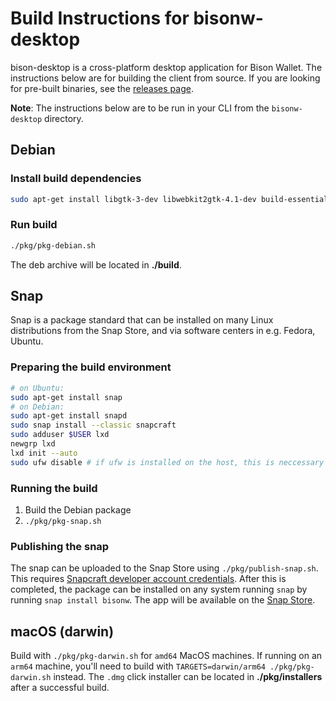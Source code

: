 # Build Instructions for bisonw-desktop

bison-desktop is a cross-platform desktop application for Bison Wallet. The instructions below are for building the client from source. If you are looking for pre-built binaries, see the [releases page](https://github.com/decred/dcrdex/releases).

**Note**: The instructions below are to be run in your CLI from the `bisonw-desktop` directory.

## Debian

### Install build dependencies

```bash
sudo apt-get install libgtk-3-dev libwebkit2gtk-4.1-dev build-essential
```

### Run build

```bash
./pkg/pkg-debian.sh
```

The deb archive will be located in **./build**.

## Snap

Snap is a package standard that can be installed on many Linux distributions from the Snap Store, and via software centers in e.g. Fedora, Ubuntu.

### Preparing the build environment

```bash
# on Ubuntu:
sudo apt-get install snap  
# on Debian: 
sudo apt-get install snapd
sudo snap install --classic snapcraft
sudo adduser $USER lxd
newgrp lxd
lxd init --auto
sudo ufw disable # if ufw is installed on the host, this is neccessary for lxd to have network access

```

### Running the build

 1. Build the Debian package
 2. `./pkg/pkg-snap.sh`

### Publishing the snap

The snap can be uploaded to the Snap Store using `./pkg/publish-snap.sh`.  This requires [Snapcraft developer account credentials](https://snapcraft.io/docs/releasing-your-app).  After this is completed, the package can be installed on any system running `snap` by running `snap install bisonw`.  The app will be available on the [Snap Store](https://snapcraft.io/store/bisonw).

## macOS (darwin)

Build with `./pkg/pkg-darwin.sh` for `amd64` MacOS machines. If running on an `arm64` machine, you'll need to build with `TARGETS=darwin/arm64 ./pkg/pkg-darwin.sh` instead. The `.dmg` click installer can be located in **./pkg/installers** after a successful build.

